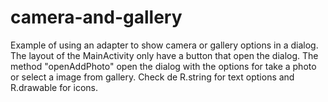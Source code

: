 # camera-and-gallery
Example of using an adapter to show camera or gallery options in a dialog.
The layout of the MainActivity only have a button that open the dialog.
The method "openAddPhoto" open the dialog with the options for take a photo or select a image  from gallery.
Check de R.string for text options and R.drawable for icons.
